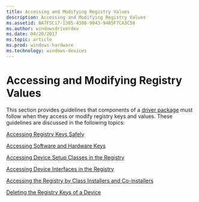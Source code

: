 ```yaml
---
title: Accessing and Modifying Registry Values
description: Accessing and Modifying Registry Values
ms.assetid: BA7F5C17-1385-4308-9943-9485F7CA3C50
ms.author: windowsdriverdev
ms.date: 04/20/2017
ms.topic: article
ms.prod: windows-hardware
ms.technology: windows-devices
---
```


# Accessing and Modifying Registry Values


This section provides guidelines that components of a [driver package](driver-packages.md) must follow when they access or modify registry keys and values. These guidelines are discussed in the following topics:

[Accessing Registry Keys Safely](accessing-registry-keys-safely.md)

[Accessing Software and Hardware Keys](accessing-software-and-hardware-keys.md)

[Accessing Device Setup Classes in the Registry](accessing-device-setup-classes-in-the-registry.md)

[Accessing Device Interfaces in the Registry](accessing-device-interface-classes-in-the-registry.md)

[Accessing the Registry by Class Installers and Co-installers](accessing-the-registry-by-class-installers-and-co-installers.md)

[Deleting the Registry Keys of a Device](deleting-the-registry-keys-of-a-device.md)

 

 





